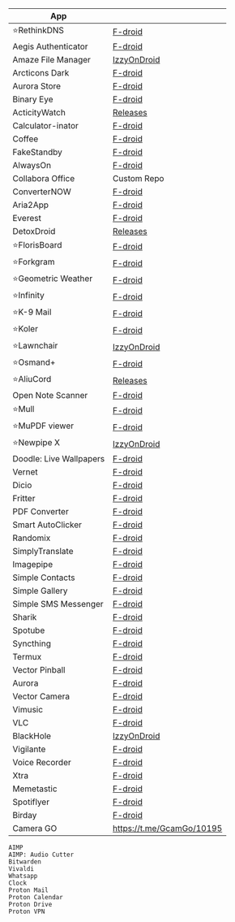 |App||
|-|-|
|⭐RethinkDNS|[F-droid](https://f-droid.org/packages/com.celzero.bravedns/)|
|Aegis Authenticator | [F-droid](https://f-droid.org/packages/com.beemdevelopment.aegis/)
|Amaze File Manager|[IzzyOnDroid](https://apt.izzysoft.de/fdroid/index/apk/com.amaze.filemanager)|
|Arcticons Dark|[F-droid](https://f-droid.org/packages/com.donnnno.arcticons/)|
|Aurora Store|[F-droid](https://f-droid.org/en/packages/com.aurora.store/)|
|Binary Eye|[F-droid](https://f-droid.org/en/packages/de.markusfisch.android.binaryeye/)|
|ActicityWatch|[Releases](https://github.com/ActivityWatch/activitywatch/releases)
|Calculator-inator |[F-droid](https://f-droid.org/packages/com.inator.calculator/)|
|Coffee|[F-droid](https://f-droid.org/packages/com.github.muellerma.coffee/)|
|FakeStandby|[F-droid](https://f-droid.org/packages/android.jonas.fakestandby/)|
|AlwaysOn|[F-droid](https://f-droid.org/packages/io.github.domi04151309.alwayson/)|
|Collabora Office|Custom Repo|
|ConverterNOW|[F-droid](https://f-droid.org/packages/com.ferrarid.converterpro/)|
|Aria2App|[F-droid](https://f-droid.org/packages/com.gianlu.aria2app/)|
|Everest|[F-droid](https://f-droid.org/packages/io.github.mwageringel.everest/)|
|DetoxDroid|[Releases](https://github.com/flxapps/DetoxDroid/releases)|
|⭐FlorisBoard|[F-droid](https://f-droid.org/en/packages/dev.patrickgold.florisboard/)|
|⭐Forkgram|[F-droid](https://f-droid.org/en/packages/org.forkgram.messenger/)|
|⭐Geometric Weather|[F-droid](https://f-droid.org/packages/wangdaye.com.geometricweather/)|
|⭐Infinity|[F-droid](https://f-droid.org/packages/ml.docilealligator.infinityforreddit/)|
|⭐K-9 Mail|[F-droid](https://f-droid.org/packages/com.fsck.k9/)|
|⭐Koler|[F-droid](https://f-droid.org/packages/com.chooloo.www.koler/)|
|⭐Lawnchair|[IzzyOnDroid](https://android.izzysoft.de/repo/apk/app.lawnchair)|
|⭐Osmand+|[F-droid](https://f-droid.org/en/packages/net.osmand.plus/)|
|⭐AliuCord|[Releases](https://github.com/Aliucord/Aliucord/releases/latest/download/Installer-release.apk)| 
|Open Note Scanner | [F-droid](https://f-droid.org/packages/com.todobom.opennotescanner/)|
|⭐Mull|[F-droid](https://f-droid.org/en/packages/us.spotco.fennec_dos/)|
|⭐MuPDF viewer|[F-droid](https://f-droid.org/en/packages/com.artifex.mupdf.viewer.app/)|
|⭐Newpipe X|[IzzyOnDroid](https://apt.izzysoft.de/fdroid/index/apk/org.polymorphicshade.newpipe)|
|Doodle: Live Wallpapers|[F-droid](https://f-droid.org/en/packages/xyz.zedler.patrick.doodle/)|
|Vernet|[F-droid](https://f-droid.org/packages/org.fsociety.vernet/)|
|Dicio|[F-droid](https://f-droid.org/packages/org.dicio.dicio_android/)|
|Fritter|[F-droid](https://f-droid.org/packages/com.jonjomckay.fritter/)|
|PDF Converter|[F-droid](https://f-droid.org/en/packages/swati4star.createpdf/)|
|Smart AutoClicker|[F-droid](https://f-droid.org/packages/com.buzbuz.smartautoclicker/)|
|Randomix|[F-droid](https://f-droid.org/packages/com.minar.randomix/)|
|SimplyTranslate|[F-droid](https://f-droid.org/en/packages/com.simplytranslate_mobile/)|
|Imagepipe|[F-droid](https://f-droid.org/en/packages/de.kaffeemitkoffein.imagepipe/)|
|Simple Contacts|[F-droid](https://f-droid.org/en/packages/com.simplemobiletools.contacts.pro/)|
|Simple Gallery|[F-droid](https://f-droid.org/en/packages/com.simplemobiletools.gallery.pro/)|
|Simple SMS Messenger|[F-droid](https://f-droid.org/en/packages/com.simplemobiletools.smsmessenger/)|
|Sharik|[F-droid](https://f-droid.org/en/packages/dev.marchello.sharik/)|
|Spotube|[F-droid](https://f-droid.org/packages/oss.krtirtho.spotube/)|
|Syncthing|[F-droid](https://f-droid.org/packages/com.nutomic.syncthingandroid/)|
|Termux|[F-droid](https://f-droid.org/en/packages/com.termux/)|
|Vector Pinball|[F-droid](https://f-droid.org/packages/com.dozingcatsoftware.bouncy/)|
|Aurora|[F-droid](https://f-droid.org/en/packages/com.funkymuse.aurora/)|
|Vector Camera|[F-droid](https://f-droid.org/en/packages/com.dozingcatsoftware.vectorcamera/)|
|Vimusic|[F-droid](https://f-droid.org/en/packages/it.vfsfitvnm.vimusic/)|
|VLC|[F-droid](https://f-droid.org/en/packages/org.videolan.vlc/)
|BlackHole|[IzzyOnDroid](https://android.izzysoft.de/repo/apk/com.shadow.blackhole)
|Vigilante|[F-droid](https://f-droid.org/en/packages/com.crazylegend.vigilante/)|
|Voice Recorder|[F-droid](https://f-droid.org/en/packages/com.simplemobiletools.voicerecorder/)|
|Xtra| [F-droid](https://f-droid.org/packages/com.github.andreyasadchy.xtra/)|
|Memetastic|[F-droid](https://f-droid.org/packages/io.github.gsantner.memetastic/)|
|Spotiflyer|[F-droid](https://f-droid.org/packages/com.shabinder.spotiflyer/)|
|Birday|[F-droid](https://f-droid.org/packages/com.minar.birday/)|
|Camera GO|https://t.me/GcamGo/10195|
```
AIMP
AIMP: Audio Cutter
Bitwarden
Vivaldi
Whatsapp
Clock
Proton Mail
Proton Calendar
Proton Drive
Proton VPN
```
